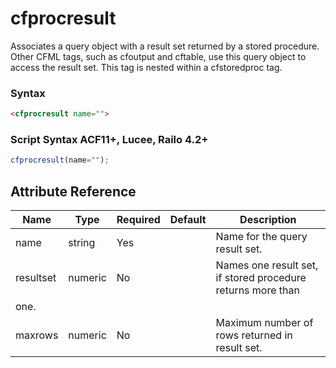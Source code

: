 # cfprocresult

Associates a query object with a result set returned by a
 stored procedure. Other CFML tags, such as cfoutput and
 cftable, use this query object to access the result set. This
 tag is nested within a cfstoredproc tag.

### Syntax

```html
<cfprocresult name="">
```

### Script Syntax ACF11+, Lucee, Railo 4.2+

```javascript
cfprocresult(name="");
```

## Attribute Reference

| Name | Type | Required | Default | Description |
| --- | --- | --- | --- | --- |
| name | string | Yes |  | Name for the query result set. |
| resultset | numeric | No |  | Names one result set, if stored procedure returns more than
 one. |
| maxrows | numeric | No |  | Maximum number of rows returned in result set. |
